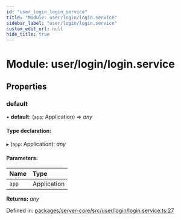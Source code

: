```yaml
---
id: "user_login_login_service"
title: "Module: user/login/login.service"
sidebar_label: "user/login/login.service"
custom_edit_url: null
hide_title: true
---
```


# Module: user/login/login.service

## Properties

### default

• **default**: (`app`: Application) => *any*

#### Type declaration:

▸ (`app`: Application): *any*

#### Parameters:

Name | Type |
:------ | :------ |
`app` | Application |

**Returns:** *any*

Defined in: [packages/server-core/src/user/login/login.service.ts:27](https://github.com/xr3ngine/xr3ngine/blob/a16a45d7e/packages/server-core/src/user/login/login.service.ts#L27)
